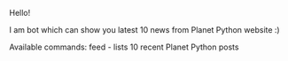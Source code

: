 Hello!

I am bot which can show you latest 10 news from Planet Python website :)

Available commands: feed - lists 10 recent Planet Python posts